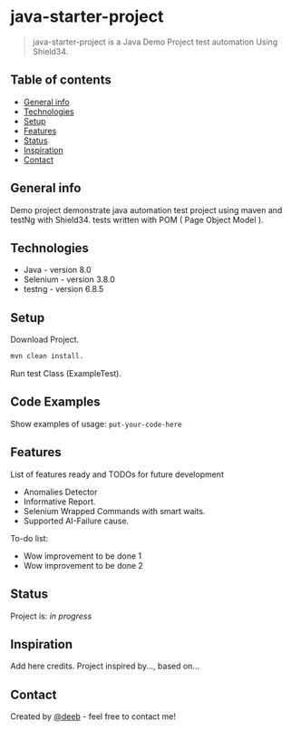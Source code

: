 #  java-starter-project
> java-starter-project is a Java Demo Project test automation Using Shield34.

## Table of contents
* [General info](#general-info)
* [Technologies](#technologies)
* [Setup](#setup)
* [Features](#features)
* [Status](#status)
* [Inspiration](#inspiration)
* [Contact](#contact)

## General info
Demo project demonstrate java automation test project using maven and testNg with Shield34.
tests written with POM ( Page Object Model ).


## Technologies
* Java - version 8.0
* Selenium - version 3.8.0
* testng - version 6.8.5

## Setup
Download Project.
```bash
mvn clean install.
```
Run test Class (ExampleTest). 

## Code Examples
Show examples of usage:
`put-your-code-here`

## Features
List of features ready and TODOs for future development
* Anomalies Detector
* Informative Report.
* Selenium Wrapped Commands with smart waits.
* Supported AI-Failure cause.

To-do list:
* Wow improvement to be done 1
* Wow improvement to be done 2

## Status
Project is: _in progress_

## Inspiration
Add here credits. Project inspired by..., based on...

## Contact
Created by [@deeb](https://www.shield34.com/) - feel free to contact me!
